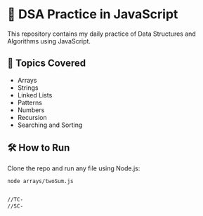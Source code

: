 # 🧠 DSA Practice in JavaScript

This repository contains my daily practice of Data Structures and Algorithms using JavaScript.

## 📂 Topics Covered

- Arrays
- Strings
- Linked Lists
- Patterns
- Numbers
- Recursion
- Searching and Sorting

## 🛠️ How to Run

Clone the repo and run any file using Node.js:

```bash
node arrays/twoSum.js


//TC- 
//SC-